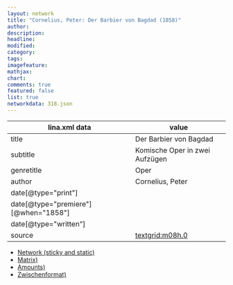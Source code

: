```yaml
---
layout: network
title: "Cornelius, Peter: Der Barbier von Bagdad (1858)"
author:
description:
headline:
modified:
category:
tags:
imagefeature: 
mathjax: 
chart: 
comments: true
featured: false
list: true
networkdata: 318.json
---
```

lina.xml data  | value
------------- | -------------
title|Der Barbier von Bagdad
subtitle|Komische Oper in zwei Aufzügen
genretitle|Oper
author|Cornelius, Peter
date[@type="print"]|
date[@type="premiere"][@when="1858"]|
date[@type="written"]|
source|[textgrid:m08h.0](https://textgridlab.org/1.0/tgcrud-public/rest/textgrid:m08h.0/data)



* [Network (sticky and static)](/linas/network318)
* [Matrix)](/linas/matrix318)
* [Amounts)](/linas/amount318)
* [Zwischenformat)](/linas/lina318 )
